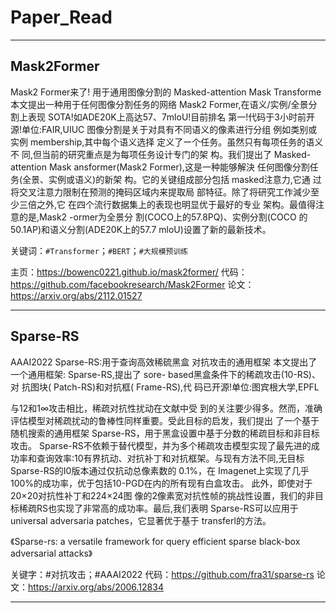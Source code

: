 # Paper_Read

---

## Mask2Former

Mask2 Former来了!
用于通用图像分割的 Masked-attention Mask Transforme 本文提出一种用于任何图像分割任务的网络 Mask2 Former,在语义/实例/全景分割上表现 SOTA!如ADE20K上高达57、7mloU!目前排名 第一!代码于3小时前开源!单位:FAIR,UIUC 图像分割是关于对具有不同语义的像素进行分组 例如类别或实例 membership,其中每个语义选择 定义了ー个任务。虽然只有每项任务的语义不 同,但当前的研究重点是为每项任务设计专门的架 构。我们提出了 Masked- attention Mask ansformer(Mask2 Former),这是一种能够解決 任何图像分割任务(全景、实例或语义)的新架 构。它的关键组成部分包括 masked注意力,它通 过将交叉注意力限制在预测的掩码区域内来提取局 部特征。除了将研究工作減少至少三倍之外,它 在四个流行数据集上的表现也明显优于最好的专业 架构。最值得注意的是,Mask2 -ormer为全景分 割(COCO上的57.8PQ)、实例分割(COCO 的50.1AP)和语义分割(ADE20K上的57.7 mloU)设置了新的最新技术。 

关键词：`#Transformer`；`#BERT`；`#大规模预训练`

主页：https://bowenc0221.github.io/mask2former/
代码：https://github.com/facebookresearch/Mask2Former
论文：https://arxiv.org/abs/2112.01527

----

## Sparse-RS

AAAI2022 Sparse-RS:用于查询高效稀硫黑盒 对抗攻击的通用框架 本文提出了一个通用框架: Sparse-RS,提出了 sore- based黑盒条件下的稀疏攻击(10-RS)、对 抗图块( Patch-RS)和对抗框( Frame-RS),代 码已开源!单位:图宾根大学,EPFL

与12和1∞攻击相比，稀疏对抗性扰动在文献中受 到的关注要少得多。然而，准确评估模型对稀疏扰动的鲁棒性同样重要。受此目标的启发，我们提出 了一个基于随机搜索的通用框架 Sparse-RS，用于黑盒设置中基于分数的稀疏目标和非目标攻击。 Sparse-RS不依赖于替代模型，并为多个稀疏攻击模型实现了最先进的成功率和查询效率:10有界抗动、对抗补丁和对抗框架。与现有方法不同,无目标 Sparse-RS的I0版本通过仅抗动总像素数的 0.1%，在 Imagenet上实现了几乎100%的成功率，优于包括10-PGD在内的所有现有白盒攻击。 此外，即使对于20×20对抗性补丁和224×24图 像的2像素宽对抗性帧的挑战性设置，我们的非目标稀疏RS也实现了非常高的成功率。最后,我们表明 Sparse-RS可以应用于universal adversaria patches，它显著优于基于 transferl的方法。

《Sparse-rs: a versatile framework for query efficient sparse black-box adversarial attacks》

关键字：#对抗攻击；#AAAI2022
代码：https://github.com/fra31/sparse-rs
论文：https://arxiv.org/abs/2006.12834

---

